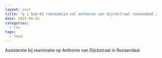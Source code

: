 ```yaml
---
layout: post
title: "p 1 bzb-01 reanimatie val anthonie van dijckstraat roosendaal 201331"
date: 2025-06-01
categories: 
  - rss
tags: 
  - feed
---
```


Assistentie bij reanimatie op Anthonie van Dijckstraat in Roosendaal

